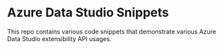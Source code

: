 # Azure Data Studio Snippets
This repo contains various code snippets that demonstrate various Azure Data Studio extensibility API usages.
